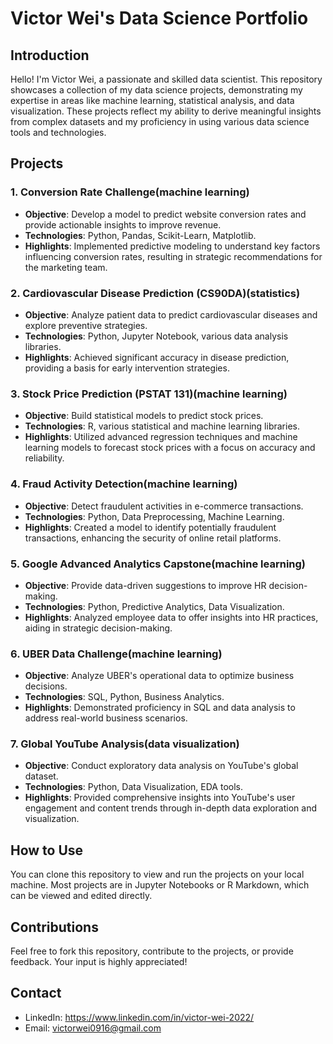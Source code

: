 
# Victor Wei's Data Science Portfolio

## Introduction
Hello! I'm Victor Wei, a passionate and skilled data scientist. This repository showcases a collection of my data science projects, demonstrating my expertise in areas like machine learning, statistical analysis, and data visualization. These projects reflect my ability to derive meaningful insights from complex datasets and my proficiency in using various data science tools and technologies.

## Projects

### 1. Conversion Rate Challenge(machine learning)
- **Objective**: Develop a model to predict website conversion rates and provide actionable insights to improve revenue.
- **Technologies**: Python, Pandas, Scikit-Learn, Matplotlib.
- **Highlights**: Implemented predictive modeling to understand key factors influencing conversion rates, resulting in strategic recommendations for the marketing team.

### 2. Cardiovascular Disease Prediction (CS90DA)(statistics)
- **Objective**: Analyze patient data to predict cardiovascular diseases and explore preventive strategies.
- **Technologies**: Python, Jupyter Notebook, various data analysis libraries.
- **Highlights**: Achieved significant accuracy in disease prediction, providing a basis for early intervention strategies.

### 3. Stock Price Prediction (PSTAT 131)(machine learning)
- **Objective**: Build statistical models to predict stock prices.
- **Technologies**: R, various statistical and machine learning libraries.
- **Highlights**: Utilized advanced regression techniques and machine learning models to forecast stock prices with a focus on accuracy and reliability.

### 4. Fraud Activity Detection(machine learning)
- **Objective**: Detect fraudulent activities in e-commerce transactions.
- **Technologies**: Python, Data Preprocessing, Machine Learning.
- **Highlights**: Created a model to identify potentially fraudulent transactions, enhancing the security of online retail platforms.

### 5. Google Advanced Analytics Capstone(machine learning)
- **Objective**: Provide data-driven suggestions to improve HR decision-making.
- **Technologies**: Python, Predictive Analytics, Data Visualization.
- **Highlights**: Analyzed employee data to offer insights into HR practices, aiding in strategic decision-making.

### 6. UBER Data Challenge(machine learning)
- **Objective**: Analyze UBER's operational data to optimize business decisions.
- **Technologies**: SQL, Python, Business Analytics.
- **Highlights**: Demonstrated proficiency in SQL and data analysis to address real-world business scenarios.

### 7. Global YouTube Analysis(data visualization)
- **Objective**: Conduct exploratory data analysis on YouTube's global dataset.
- **Technologies**: Python, Data Visualization, EDA tools.
- **Highlights**: Provided comprehensive insights into YouTube's user engagement and content trends through in-depth data exploration and visualization.

## How to Use
You can clone this repository to view and run the projects on your local machine. Most projects are in Jupyter Notebooks or R Markdown, which can be viewed and edited directly.

## Contributions
Feel free to fork this repository, contribute to the projects, or provide feedback. Your input is highly appreciated!

## Contact
- LinkedIn: https://www.linkedin.com/in/victor-wei-2022/
- Email: victorwei0916@gmail.com
